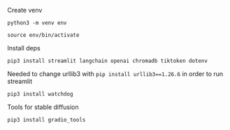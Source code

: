 
Create venv

`python3 -m venv env`

`source env/bin/activate`

Install deps

`pip3 install streamlit langchain openai chromadb tiktoken dotenv`

Needed to change urllib3 with `pip install urllib3==1.26.6` in order to run streamlit

`pip3 install watchdog`

Tools for stable diffusion

`pip3 install gradio_tools`